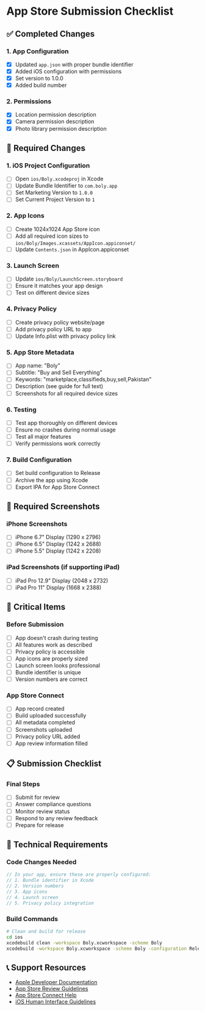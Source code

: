 # App Store Submission Checklist

## ✅ Completed Changes

### 1. App Configuration
- [x] Updated `app.json` with proper bundle identifier
- [x] Added iOS configuration with permissions
- [x] Set version to 1.0.0
- [x] Added build number

### 2. Permissions
- [x] Location permission description
- [x] Camera permission description  
- [x] Photo library permission description

## 🔄 Required Changes

### 1. iOS Project Configuration
- [ ] Open `ios/Boly.xcodeproj` in Xcode
- [ ] Update Bundle Identifier to `com.boly.app`
- [ ] Set Marketing Version to `1.0.0`
- [ ] Set Current Project Version to `1`

### 2. App Icons
- [ ] Create 1024x1024 App Store icon
- [ ] Add all required icon sizes to `ios/Boly/Images.xcassets/AppIcon.appiconset/`
- [ ] Update `Contents.json` in AppIcon.appiconset

### 3. Launch Screen
- [ ] Update `ios/Boly/LaunchScreen.storyboard`
- [ ] Ensure it matches your app design
- [ ] Test on different device sizes

### 4. Privacy Policy
- [ ] Create privacy policy website/page
- [ ] Add privacy policy URL to app
- [ ] Update Info.plist with privacy policy link

### 5. App Store Metadata
- [ ] App name: "Boly"
- [ ] Subtitle: "Buy and Sell Everything"
- [ ] Keywords: "marketplace,classifieds,buy,sell,Pakistan"
- [ ] Description (see guide for full text)
- [ ] Screenshots for all required device sizes

### 6. Testing
- [ ] Test app thoroughly on different devices
- [ ] Ensure no crashes during normal usage
- [ ] Test all major features
- [ ] Verify permissions work correctly

### 7. Build Configuration
- [ ] Set build configuration to Release
- [ ] Archive the app using Xcode
- [ ] Export IPA for App Store Connect

## 📱 Required Screenshots

### iPhone Screenshots
- [ ] iPhone 6.7" Display (1290 x 2796)
- [ ] iPhone 6.5" Display (1242 x 2688)  
- [ ] iPhone 5.5" Display (1242 x 2208)

### iPad Screenshots (if supporting iPad)
- [ ] iPad Pro 12.9" Display (2048 x 2732)
- [ ] iPad Pro 11" Display (1668 x 2388)

## 🚨 Critical Items

### Before Submission
- [ ] App doesn't crash during testing
- [ ] All features work as described
- [ ] Privacy policy is accessible
- [ ] App icons are properly sized
- [ ] Launch screen looks professional
- [ ] Bundle identifier is unique
- [ ] Version numbers are correct

### App Store Connect
- [ ] App record created
- [ ] Build uploaded successfully
- [ ] All metadata completed
- [ ] Screenshots uploaded
- [ ] Privacy policy URL added
- [ ] App review information filled

## 📋 Submission Checklist

### Final Steps
- [ ] Submit for review
- [ ] Answer compliance questions
- [ ] Monitor review status
- [ ] Respond to any review feedback
- [ ] Prepare for release

## 🔧 Technical Requirements

### Code Changes Needed
```javascript
// In your app, ensure these are properly configured:
// 1. Bundle identifier in Xcode
// 2. Version numbers
// 3. App icons
// 4. Launch screen
// 5. Privacy policy integration
```

### Build Commands
```bash
# Clean and build for release
cd ios
xcodebuild clean -workspace Boly.xcworkspace -scheme Boly
xcodebuild -workspace Boly.xcworkspace -scheme Boly -configuration Release -destination generic/platform=iOS -archivePath build/Boly.xcarchive archive
```

## 📞 Support Resources

- [Apple Developer Documentation](https://developer.apple.com/documentation/)
- [App Store Review Guidelines](https://developer.apple.com/app-store/review/guidelines/)
- [App Store Connect Help](https://help.apple.com/app-store-connect/)
- [iOS Human Interface Guidelines](https://developer.apple.com/design/human-interface-guidelines/) 